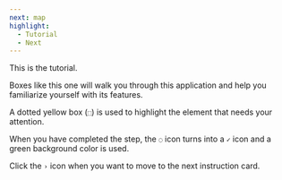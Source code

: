 ```yaml
---
next: map
highlight:
  - Tutorial
  - Next
---
```


This is the tutorial.

Boxes like this one will walk you through this application and help you
familiarize yourself with its features.

A dotted yellow box (`⬚`) is used to highlight the element that needs your
attention.

When you have completed the step, the `◌` icon turns into a `✓` icon and a green
background color is used.

Click the `›` icon when you want to move to the next instruction card.
